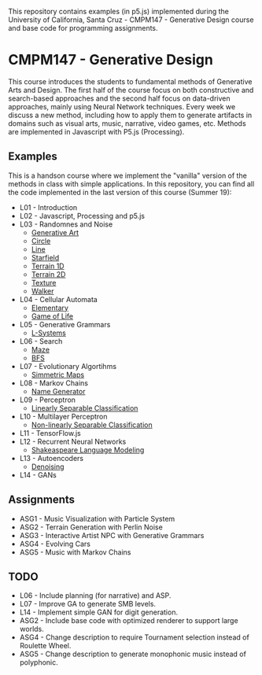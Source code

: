 This repository contains examples (in p5.js) implemented during the University of California, Santa Cruz - CMPM147 - Generative Design
course and base code for programming assignments.

# CMPM147 - Generative Design

This course introduces the students to fundamental methods of Generative Arts and Design.
The first half of the course focus on both constructive and search-based approaches and the second half
focus on data-driven approaches, mainly using Neural Network techniques. Every week we discuss a new method,
including how to apply them to generate artifacts in domains such as visual arts, music, narrative,
video games, etc.  Methods are implemented in Javascript with P5.js (Processing).

## Examples

This is a handson course where we implement the "vanilla" version of the methods in class with simple
applications. In this repository, you can find all the code implemented in the last version of this course (Summer 19):

- L01 - Introduction
- L02 - Javascript, Processing and p5.js
- L03 - Randomnes and Noise
    - [Generative Art](https://lucasnfe.github.io/Generative-Design/Examples/L03%20-%20Noise/art/index.html)
    - [Circle](https://lucasnfe.github.io/Generative-Design/Examples/L03%20-%20Noise/circle/noise/index.html)
    - [Line](https://lucasnfe.github.io/Generative-Design/Examples/L03%20-%20Noise/line/noise/index.html)
    - [Starfield](https://lucasnfe.github.io/Generative-Design/Examples/L03%20-%20Noise/starfield/index.html)
    - [Terrain 1D](https://lucasnfe.github.io/Generative-Design/Examples/L03%20-%20Noise/terrain/1D/index.html)
    - [Terrain 2D](https://lucasnfe.github.io/Generative-Design/Examples/L03%20-%20Noise/terrain/2D/index.html)
    - [Texture](https://lucasnfe.github.io/Generative-Design/Examples/L03%20-%20Noise/texture/index.html)
    - [Walker](https://lucasnfe.github.io/Generative-Design/Examples/L03%20-%20Noise/walker/noise/index.html)
- L04 - Cellular Automata
    - [Elementary](https://github.com/lucasnfe/Generative-Design/blob/master/Examples/L04%20-%20Cellular%20Automata/elementary/index.html)
    - [Game of Life](https://github.com/lucasnfe/Generative-Design/blob/master/Examples/L04%20-%20Cellular%20Automata/game/index.html)
- L05 - Generative Grammars
    - [L-Systems](https://github.com/lucasnfe/Generative-Design/blob/master/Examples/L05%20-%20Gerative%20Grammars/lsystem/index.html)
- L06 - Search
    - [Maze](https://github.com/lucasnfe/Generative-Design/blob/master/Examples/L06%20-%20Search/maze/index.html)
    - [BFS](https://github.com/lucasnfe/Generative-Design/blob/master/Examples/L06%20-%20Search/search/index.html)
- L07 - Evolutionary Algortihms
    - [Simmetric Maps](https://github.com/lucasnfe/Generative-Design/blob/master/Examples/L07%20-%20Genetic%20Algorithms/ga/index.html)
- L08 - Markov Chains
    - [Name Generator](https://github.com/lucasnfe/Generative-Design/blob/master/Examples/L08%20-%20Markov%20Models/index.html)
- L09 - Perceptron
    - [Linearly Separable Classification](https://github.com/lucasnfe/Generative-Design/blob/master/Examples/L09%20-%20Perceptron/index.html)
- L10 - Multilayer Perceptron
    - [Non-linearly Separable Classification](https://github.com/lucasnfe/Generative-Design/blob/master/Examples/L10%20-%20Multilayer%20Perceptron/index.html)
- L11 - TensorFlow.js
- L12 - Recurrent Neural Networks
    - [Shakeaspeare Language Modeling](https://github.com/lucasnfe/Generative-Design/blob/master/Examples/L12%20-%20Recurrent%20Neural%20Networks/index.html)
- L13 - Autoencoders
    - [Denoising](https://github.com/lucasnfe/Generative-Design/blob/master/Examples/L13%20-%20Autoencoders/undercomplete/index.html)
- L14 - GANs

## Assignments

- ASG1 - Music Visualization with Particle System
- ASG2 - Terrain Generation with Perlin Noise
- ASG3 - Interactive Artist NPC with Generative Grammars
- ASG4 - Evolving Cars
- ASG5 - Music with Markov Chains

## TODO

- L06 - Include planning (for narrative) and ASP.
- L07 - Improve GA to generate SMB levels.
- L14 - Implement simple GAN for digit generation.
- ASG2 - Include base code with optimized renderer to support large worlds.
- ASG4 - Change description to require Tournament selection instead of Roulette Wheel.
- ASG5 - Change description to generate monophonic music instead of polyphonic.
